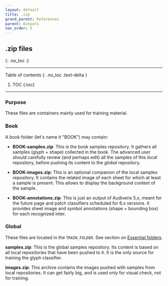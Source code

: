 ```yaml
---
layout: default
title: .zip
grand_parent: References
parent: Outputs
nav_order: 5
---
```

## .zip files
{: .no_toc :}

---
Table of contents
{: .no_toc .text-delta }

1. TOC
{:toc}
---

### Purpose
These files are containers mainly used for training material.

### Book

A book folder (let's name it "BOOK") may contain:

* **BOOK-samples.zip**:
This is the book samples repository.
It gathers all samples (glyph + shape) collected in the book.
The advanced user should carefully review (and perhaps edit) all the samples of this _local_
repository, before pushing its content to the _global_ repository.

* **BOOK-images.zip**:
This is an optional companion of the local samples repository.
It contains the related image of each sheet for which at least a sample is present.
This allows to display the background context of the sample.

* **BOOK-annotations.zip**:
This is just an output of Audiveris 5.x, meant for the future page and patch classifiers scheduled
for 6.x versions.
It provides sheet image and symbol annotations (shape + bounding box) for each recognized inter.

### Global

These files are located in the `TRAIN_FOLDER`.
See section on [Essential folders](../folders/essential.md).

**samples.zip**:
This is the global samples repository.
Its content is based on all local repositories that have been pushed to it.
It is the only source for training the glyph classifier.

**images.zip**:
This archive contains the images pushed with samples from local repositories.
It can get fairly big, and is used only for visual check, not for training.
